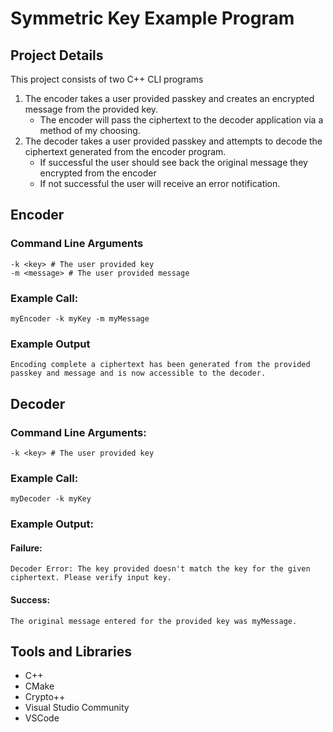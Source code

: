 # Symmetric Key Example Program

## Project Details
This project consists of two C++ CLI programs
 1. The encoder takes a user provided passkey and creates an encrypted message from the provided key.
    - The encoder will pass the ciphertext to the decoder application via a method of my choosing.
 2. The decoder takes a user provided passkey and attempts to decode the ciphertext generated from the encoder program.
    - If successful the user should see back the original message they encrypted from the encoder
    - If not successful the user will receive an error notification.
## Encoder
### Command Line Arguments
```
-k <key> # The user provided key
-m <message> # The user provided message
```
### Example Call:
`myEncoder -k myKey -m myMessage`

### Example Output
```
Encoding complete a ciphertext has been generated from the provided passkey and message and is now accessible to the decoder.
```

## Decoder
### Command Line Arguments:
```
-k <key> # The user provided key
```
### Example Call:
`myDecoder -k myKey`

### Example Output:
#### Failure:
```
Decoder Error: The key provided doesn't match the key for the given ciphertext. Please verify input key.
```

#### Success:
```
The original message entered for the provided key was myMessage.
```

## Tools and Libraries
 - C++
 - CMake
 - Crypto++
 - Visual Studio Community
 - VSCode
